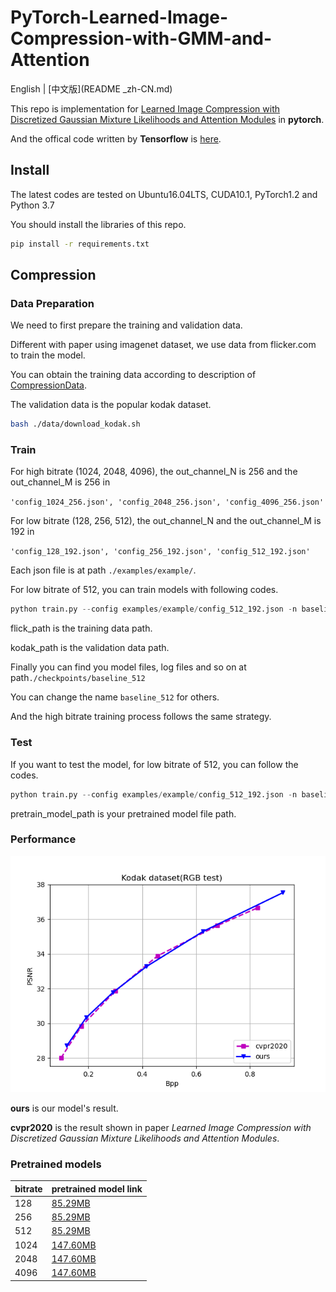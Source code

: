 # PyTorch-Learned-Image-Compression-with-GMM-and-Attention

English | [中文版](README _zh-CN.md)

This repo is implementation for [Learned Image Compression with Discretized Gaussian Mixture Likelihoods and Attention Modules](https://openaccess.thecvf.com/content_CVPR_2020/papers/Cheng_Learned_Image_Compression_With_Discretized_Gaussian_Mixture_Likelihoods_and_Attention_CVPR_2020_paper.pdf) in **pytorch**.

And the offical code written by **Tensorflow** is [here](https://github.com/ZhengxueCheng/Learned-Image-Compression-with-GMM-and-Attention).

## Install

The latest codes are tested on Ubuntu16.04LTS, CUDA10.1, PyTorch1.2 and Python 3.7

You should install the libraries of this repo.

```sh
pip install -r requirements.txt
```

## Compression

### Data Preparation

We need to first prepare the training and validation data.

Different with paper using imagenet dataset, we use data from flicker.com to train the model. 

You can obtain the training data according to description of [CompressionData](https://github.com/liujiaheng/CompressionData).

The validation data is the popular kodak dataset.

```sh
bash ./data/download_kodak.sh
```

### Train

For high bitrate (1024, 2048, 4096), the out_channel_N is 256 and the out_channel_M is 256 in 

`'config_1024_256.json', 'config_2048_256.json', 'config_4096_256.json'`

For low bitrate (128, 256, 512), the out_channel_N and the out_channel_M is 192 in 

`'config_128_192.json', 'config_256_192.json', 'config_512_192.json'`

Each json file is at path `./examples/example/`.

For low bitrate of 512, you can train models with following codes.

```python
python train.py --config examples/example/config_512_192.json -n baseline_512 --train flick_path --val kodak_path
```

flick_path is the training data path.

kodak_path is the validation data path.

Finally you can find you model files, log files and so on at path`./checkpoints/baseline_512`

You can change the name `baseline_512` for others.

And the high bitrate training process follows the same strategy.

### Test

If you want to test the model, for low bitrate of 512, you can follow the codes.

```python
python train.py --config examples/example/config_512_192.json -n baseline_512 --train flick_path --val kodak_path --pretrain pretrain_model_path --test
```

pretrain_model_path is your pretrained model file path.

### Performance

![pic1](./pic/pic1.png)

**ours** is our model's result. 

**cvpr2020** is the result shown in paper *Learned Image Compression with Discretized Gaussian Mixture Likelihoods and Attention Modules*.

### Pretrained models

| bitrate | pretrained model link                                        |
| ------- | ------------------------------------------------------------ |
| 128     | [85.29MB](https://bhpan.buaa.edu.cn:443/link/676AB03F9A348D939482AA182026377F) |
| 256     | [85.29MB](https://bhpan.buaa.edu.cn:443/link/10A09C6A5905C5418D769693A645DAEC) |
| 512     | [85.29MB](https://bhpan.buaa.edu.cn:443/link/206B2B941E44EF1F59C7DFB7FBDCB0FD) |
| 1024    | [147.60MB](https://bhpan.buaa.edu.cn:443/link/C40A66A5D9DE29233EC8931ABD4721B8) |
| 2048    | [147.60MB](https://bhpan.buaa.edu.cn:443/link/A88041778C62CF596F39EC94C160F2F6) |
| 4096    | [147.60MB](https://bhpan.buaa.edu.cn:443/link/FB24EC4332C331037A8E274C6EC52892) |

